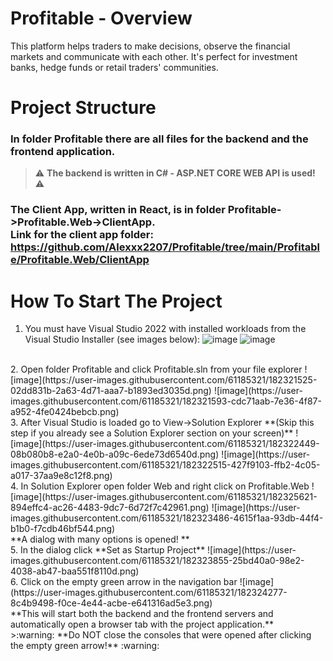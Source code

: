 # Profitable - Overview
This platform helps traders to make decisions, observe the financial markets and communicate with each other. It's perfect for investment banks, hedge funds or retail traders' communities.

# Project Structure
### In folder Profitable there are all files for the backend and the frontend application.

> :warning: **The backend is written in C# - ASP.NET CORE WEB API is used!** :warning:

### **The Client App, written in React, is in folder Profitable->Profitable.Web->ClientApp. <br />Link for the client app folder: https://github.com/Alexxx2207/Profitable/tree/main/Profitable/Profitable.Web/ClientApp** ###

# How To Start The Project

1. You must have Visual Studio 2022 with installed workloads from the Visual Studio Installer (see images below):
![image](https://user-images.githubusercontent.com/61185321/182320726-2e30e53e-17fb-4b30-a47b-fac21faed972.png)
![image](https://user-images.githubusercontent.com/61185321/182320887-25f449a1-3b03-49a8-a48f-49f098c10f14.png)
<br />
2. Open folder Profitable and click Profitable.sln from your file explorer
![image](https://user-images.githubusercontent.com/61185321/182321525-02dd831b-2a63-4d71-aaa7-b1893ed3035d.png)
![image](https://user-images.githubusercontent.com/61185321/182321593-cdc71aab-7e36-4f87-a952-4fe0424bebcb.png)
<br />
3. After Visual Studio is loaded go to View->Solution Explorer **(Skip this step if you already see a Solution Explorer section on your screen)**
![image](https://user-images.githubusercontent.com/61185321/182322449-08b080b8-e2a0-4e0b-a09c-6ede73d6540d.png)
![image](https://user-images.githubusercontent.com/61185321/182322515-427f9103-ffb2-4c05-a017-37aa9e8c12f8.png)
<br />
4. In Solution Explorer open folder Web and right click on Profitable.Web
![image](https://user-images.githubusercontent.com/61185321/182325621-894effc4-ac26-4483-9dc7-6d72f7c42961.png)
![image](https://user-images.githubusercontent.com/61185321/182323486-4615f1aa-93db-44f4-b1b0-f7cdb46bf544.png)
<br />
**A dialog with many options is opened! **
<br />
5. In the dialog click **Set as Startup Project**
![image](https://user-images.githubusercontent.com/61185321/182323855-25bd40a0-98e2-4038-ab47-baa551f8110d.png)
<br />
6. Click on the empty green arrow in the navigation bar
![image](https://user-images.githubusercontent.com/61185321/182324277-8c4b9498-f0ce-4e44-acbe-e641316ad5e3.png)
<br />
**This will start both the backend and the frontend servers and automatically open a browser tab with the project application.**
<br />
>:warning: **Do NOT close the consoles that were opened after clicking the empty green arrow!** :warning: 
